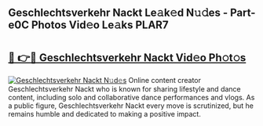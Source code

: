 ## Geschlechtsverkehr Nackt Le𝚊k𝚎d N𝚞𝚍es - Part-e0C Photos Vid𝚎o Le𝚊ks PLAR7

# <h2><a href="http://fb9q43c.evod.top/?m=Geschlechtsverkehr+Nackt">🔗 👉🔴 Geschlechtsverkehr Nackt Vid𝚎o Ph𝚘t𝚘s</a></h2>

[![Geschlechtsverkehr Nackt N𝚞d𝚎s](https://i.imgur.com/8V9OHl7.gif)](http://fb9q43c.evod.top/?m=Geschlechtsverkehr+Nackt)
Online content creator Geschlechtsverkehr Nackt who is known for sharing lifestyle and dance content, including solo and collaborative dance performances and vlogs. As a public figure, Geschlechtsverkehr Nackt every move is scrutinized, but he remains humble and dedicated to making a positive impact. 
